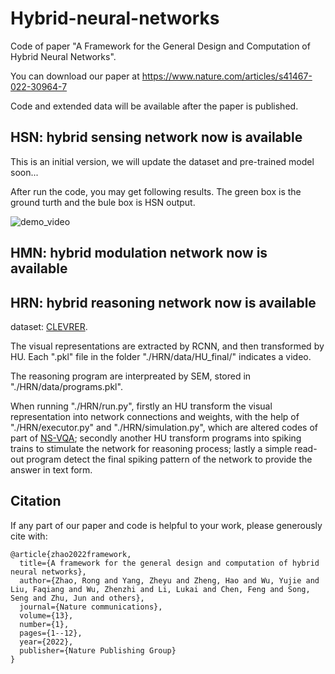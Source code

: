 # Hybrid-neural-networks

Code of paper "A Framework for the General Design and Computation of Hybrid Neural Networks".

You can download our paper at https://www.nature.com/articles/s41467-022-30964-7

Code and extended data will be available after the paper is published. 

## HSN: hybrid sensing network now is available
This is an initial version, we will update the dataset and pre-trained model soon...

After run the code, you may get following results. The green box is the ground turth and the bule box is HSN output. 

![demo_video](https://user-images.githubusercontent.com/18552022/193256636-4ca90f78-d832-4bfd-8d44-2980f740ba75.gif)

## HMN: hybrid modulation network now is available

## HRN: hybrid reasoning network now is available
dataset: [CLEVRER](http://clevrer.csail.mit.edu/).

The visual representations are extracted by RCNN, and then transformed by HU. Each ".pkl" file in the folder "./HRN/data/HU_final/" indicates a video.

The reasoning program are interpreated by SEM, stored in "./HRN/data/programs.pkl".

When running "./HRN/run.py", firstly an HU transform the visual representation into network connections and weights, with the help of "./HRN/executor.py" and "./HRN/simulation.py", which are altered codes of part of [NS-VQA](https://github.com/kexinyi/ns-vqa); secondly another HU transform programs into spiking trains to stimulate the network for reasoning process; lastly a simple read-out program detect the final spiking pattern of the network to provide the answer in text form. 

## Citation

If any part of our paper and code is helpful to your work, please generously cite with:

```
@article{zhao2022framework,
  title={A framework for the general design and computation of hybrid neural networks},
  author={Zhao, Rong and Yang, Zheyu and Zheng, Hao and Wu, Yujie and Liu, Faqiang and Wu, Zhenzhi and Li, Lukai and Chen, Feng and Song, Seng and Zhu, Jun and others},
  journal={Nature communications},
  volume={13},
  number={1},
  pages={1--12},
  year={2022},
  publisher={Nature Publishing Group}
}
```
